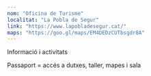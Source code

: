 ```yaml
---
nom: "Oficina de Turisme"
localitat: "La Pobla de Segur"
link: "https://www.lapobladesegur.cat/"
maps: "https://goo.gl/maps/EM4DEDzCUTbsgdr8A"
---
```


Informació i activitats

Passaport = accés a dutxes, taller, mapes i sala
